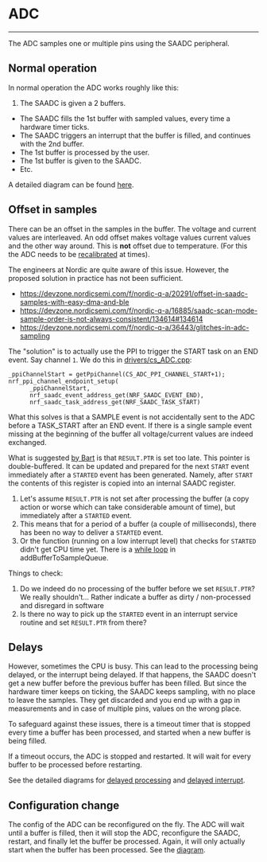 # ADC
-------------------------

The ADC samples one or multiple pins using the SAADC peripheral.


## Normal operation

In normal operation the ADC works roughly like this:

1. The SAADC is given a 2 buffers.
- The SAADC fills the 1st buffer with sampled values, every time a hardware timer ticks.
- The SAADC triggers an interrupt that the buffer is filled, and continues with the 2nd buffer.
- The 1st buffer is processed by the user.
- The 1st buffer is given to the SAADC.
- Etc.

A detailed diagram can be found [here](uml/adc/normal-operation.svg).

## Offset in samples

There can be an offset in the samples in the buffer. The voltage and current values are interleaved. An odd offset makes voltage values current values  and the other way around. This is **not** offset due to temperature. (For this the ADC needs to be [recalibrated](https://infocenter.nordicsemi.com/index.jsp?topic=%2Fcom.nordic.infocenter.nrf52832.ps.v1.1%2Fsaadc.html&cp=2_1_0_36_5&anchor=saadc_easydma) at times).

The engineers at Nordic are quite aware of this issue. However, the proposed solution in practice has not been sufficient.

* https://devzone.nordicsemi.com/f/nordic-q-a/20291/offset-in-saadc-samples-with-easy-dma-and-ble
* https://devzone.nordicsemi.com/f/nordic-q-a/16885/saadc-scan-mode-sample-order-is-not-always-consistent/134614#134614
* https://devzone.nordicsemi.com/f/nordic-q-a/36443/glitches-in-adc-sampling

The "solution" is to actually use the PPI to trigger the START task on an END event. Say channel `1`. We do this in [drivers/cs_ADC.cpp](https://github.com/crownstone/bluenet/blob/master/source/src/drivers/cs_ADC.cpp#L203):

    _ppiChannelStart = getPpiChannel(CS_ADC_PPI_CHANNEL_START+1);
    nrf_ppi_channel_endpoint_setup(
		  _ppiChannelStart,
		  nrf_saadc_event_address_get(NRF_SAADC_EVENT_END),
		  nrf_saadc_task_address_get(NRF_SAADC_TASK_START)

What this solves is that a SAMPLE event is not accidentally sent to the ADC before a TASK_START after an END event. If there is a single sample event missing at the beginning of the buffer all voltage/current values are indeed exchanged.

What is suggested [by Bart](https://devzone.nordicsemi.com/f/nordic-q-a/20291/offset-in-saadc-samples-with-easy-dma-and-ble) is that `RESULT.PTR` is set too late. This pointer is double-buffered. It can be updated and prepared for the next `START` event immediately after a `STARTED` event has been generated. Namely, after `START` the contents of this register is copied into an internal SAADC register.

1. Let's assume `RESULT.PTR` is not set after processing the buffer (a copy action or worse which can take considerable amount of time), but immediately after a `STARTED` event. 
2. This means that for a period of a buffer (a couple of milliseconds), there has been no way to deliver a `STARTED` event.
3. Or the function (running on a low interrupt level) that checks for `STARTED` didn't get CPU time yet. There is a [while loop](https://github.com/crownstone/bluenet/blob/master/source/src/drivers/cs_ADC.cpp#L488) in addBufferToSampleQueue.

Things to check:

1. Do we indeed do no processing of the buffer before we set `RESULT.PTR`? We really shouldn't... Rather indicate a buffer as dirty / non-processed and disregard in software
2. Is there no way to pick up the `STARTED` event in an interrupt service routine and set `RESULT.PTR` from there?

## Delays

However, sometimes the CPU is busy. This can lead to the processing being delayed, or the interrupt being delayed. If that happens, the SAADC doesn't get a new buffer before the previous buffer has been filled. But since the hardware timer keeps on ticking, the SAADC keeps sampling, with no place to leave the samples. They get discarded and you end up with a gap in measurements and in case of multiple pins, values on the wrong place.

To safeguard against these issues, there is a timeout timer that is stopped every time a buffer has been processed, and started when a new buffer is being filled.

If a timeout occurs, the ADC is stopped and restarted. It will wait for every buffer to be processed before restarting.

See the detailed diagrams for [delayed processing](uml/adc/delayed-processing.svg) and [delayed interrupt](uml/adc/delayed-interrupt.svg).


## Configuration change

The config of the ADC can be reconfigured on the fly. The ADC will wait until a buffer is filled, then it will stop the ADC, reconfigure the SAADC, restart, and finally let the buffer be processed. Again, it will only actually start when the buffer has been processed. See the [diagram](uml/adc/config-change.svg).
